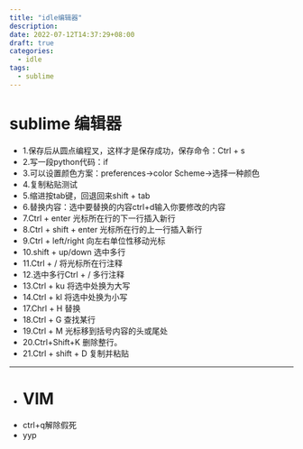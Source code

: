 ```yaml
---
title: "idle编辑器"
description: 
date: 2022-07-12T14:37:29+08:00
draft: true
categories:
  - idle
tags:
  - sublime
---
```

# sublime 编辑器
- 1.保存后从圆点编程叉，这样才是保存成功，保存命令：Ctrl + s
- 2.写一段python代码：if
- 3.可以设置颜色方案：preferences->color Scheme->选择一种颜色
- 4.复制粘贴测试
- 5.缩进按tab键，回退回来shift + tab
- 6.替换内容：选中要替换的内容ctrl+d输入你要修改的内容
- 7.Ctrl +  enter   光标所在行的下一行插入新行
- 8.Ctrl + shift  + enter  光标所在行的上一行插入新行
- 9.Ctrl  +  left/right    向左右单位性移动光标
- 10.shift +  up/down   选中多行
- 11.Ctrl  +  /  将光标所在行注释
- 12.选中多行Ctrl  +  /  多行注释
- 13.Ctrl  +  ku   将选中处换为大写
- 14.Ctrl  +  kl   将选中处换为小写
- 17.Chrl  +  H  替换 
- 18.Ctrl  +  G 查找某行
- 19.Ctrl  +  M   光标移到括号内容的头或尾处
- 20.Ctrl+Shift+K 删除整行。
- 21.Ctrl  +  shift  + D  复制并粘贴
- ----
- # VIM
- ctrl+q解除假死
- yyp  